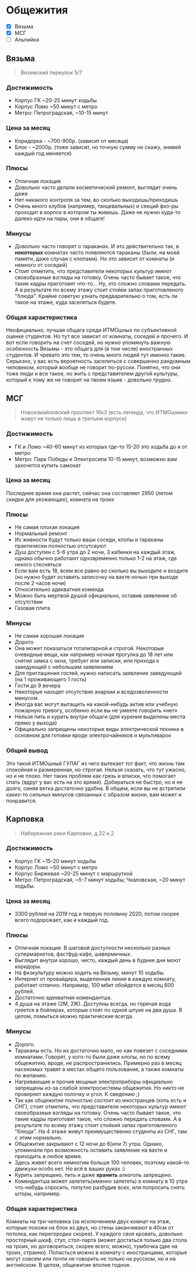 # Общежития

- [x] Вязьма
- [x] МСГ
- [ ] Альпийка

## Вязьма
> Вяземский переулок 5/7

### Достижимость
- Корпус ГК ~20-25 минут ходьбы
- Корпус Ломо ~50 минут с метро
- Метро: Петроградская, ~10-15 минут

### Цена за месяц
- Коридорка - ~700-900р. (зависит от месяца)
- Блок - ~2000р. (тоже зависит, но точную сумму не скажу, энивей каждый год меняется)

### Плюсы
+ Отличная локация
+ Довольно часто делали косметический ремонт, выглядит очень даже
+ Нет никакого контроля за тем, во сколько выходишь/приходишь
+ Очень много клубов (например, танцевальных) и секций физ-ры проходит в корпсе в котором ты живешь. Даже не нужно куда-то далеко идти на пары, они в общаге!

### Минусы
- Довольно часто говорят о тараканах. И это действительно так, в __некоторых__ комнатах часто появляются тараканы (были, на моей памяти, даже случаи с клопами). Но это зависит от комнаты (и немного от соседей)
- Стоит отметить, что представители некоторых культур имеют своеобразные взгляды на готовку. Очень часто бывает такое, что такие кадры приготовят что-то... Ну, это сложно словами передать. А в результате по всему этажу стоит стойки запах приготовленого "блюда". Крайне советую узнать предварительно о том, есть ли такое на этаже, куда заселяться будете.

### Общая характеристика

Неофициально, лучшая общага среди ИТМОшных по субъективной оценке студентов. Но тут все зависит от комнаты, соседей и прочего. И вот если говорить на счет соседей, но нужно упомянуть важную особенность Вязьмы - это общага для (в том числе) иностранных студентов. И чревато это тем, то очень много людей тут именно такие. Серьезно, у вас есть вероятность заселиться с совершенно рандомным человеком, который вообще не говорит по-русски. Понятно, что они тоже люди и все такое, но жить с представителем другой культуры, который к тому же не говорит на твоем языке - довольно трудно.

## МСГ
> Новоизмайловский проспект 16к3 (есть легенда, что ИТМОшники живут не только лишь в третьем корпусе)

### Достижимость
- ГК и Ломо ~40-60  минут из которых где-то 15-20 это ходьба до и от метро
- Метро: Парк Победы и Электросила 10-15 минут, возможно вам захочется купить самокат

### Цена за месяц
Последнее время она растет, сейчас она составляет 2950 (летом скидки для уезжающих), комната на троих

### Плюсы
+ Не самая плохая локация
+ Нормальный ремонт
+ Из живности будут только ваши соседи, клопы и тараканы практически полностью отсутсвуют
+ Душ доступен с 5-6 утра до 2 ночи, 3 кабинки на каждый этаж, однако обычно работают одновременно только 1-2 на этаж, где некого стесняться
+ Если вам есть 18, всем все равно во сколько вы выходите и входите (но нужно будет оставить записочку на вахте ночью при выходе после 2 часов ночи)
+ Относительно адекватная коменда
+ Можно быть мертвой душой официально, оставив заявление об отсутствии 
+ Газовая плита

### Минусы
- Не самая хорошая локация
- Дорого
- Она может показаться тоталитарной и строгой. Некоторые очевидные вещи, как например ночная прогулка до 18 лет или снятия замка с окна, требует или записки, или прихода к заведующей с небольшим заявлением
- Для приглашения гостей, нужно написать заявление заведующей (на 1 проживающего 1 гость) 
- Гости до 9 вечера
- Некоторые находят отсутствие анархии и вседозволенности минусом
- Иногда вас могут вытащить на какой-нибудь актив или учебную пожарную тревогу, особенно если вы не умеете говорить «нет»
- Нельзя пить и курить внутри общаги (для курения выделены места прямо у выхода)
- Официально запрещены некоторые виды электрической техники в основном для готовки вроде электрочайников и мультиварок 

### Общий вывод

Это такой ИТМОшный ГУЛАГ из чего вытекает тот факт, что жизнь там спокойная и размеренная, но строгая. Нельзя сказать, что тут ужасно, но и не плохо. Нет таких проблем как грязь и вписки, что помогает спать (вдруг у вас есть на это время). Добираться не быстро, но и не долго, синяя ветка достаточно удобна. В общем, если вы не встретили каких-то сильных минусов связанных с образом жизни, вам может и понравится.

## Карповка
> Набережная реки Карповки, д.22 к.2

### Достижимость
- Корпус ГК ~15-20 минут ходьбы
- Корпус Ломо ~50 минут с метро
- Корпус Биржевая ~20-25 минут с маршруткой
- Метро: Петроградская, ~5-7 минут ходьбы; Чкаловская, ~20 минут ходьбы.

### Цена за месяц
- 3300 рублей на 2019 год и первую половину 2020, потом скорее всего подорожает, как и каждый год.

### Плюсы
+ Отличная локация. В шаговой доступности несколько разных супермаркетов, фастфуд-кафе, шавермичных.
+ Выглядит внутри хорошо, чисто, каждый день в будние дни моют коридоры.
+ На физкультуру можно ходить на Вязьму, минут 10 ходьбы.
+ Интернет от провайдера, выделенная линия в каждую комнату, работает отлично. Например, 100 мбит обойдется в месяц 600 рублей.
+ Достаточно адекватная комендантша.
+ 4 душа на этаже (2М, 2Ж). Доступны всегда, но горячая вода греется в бойлерах, которые стоят по одной штуке на два душа. В целом, помыться можно практические всегда.

### Минусы
- Дорого.
- Тараканы есть. Но их достаточно мало, но как повезет с соседними комнатами. Говорят, у кого-то были даже клопы, но по всему общежитию, вроде, не распространились. Примерно раз в месяц насекомых травят в местах общего пользования, а также комнаты по желанию.
- Нагревающие и прочие мощные электроприборы официально запрещены из-за слабой электросистемы общежития. Но никто не проверяет каждую полочку и угол. К сведению ;)
- Так как общежитие полностью состоит из иностранцев (хоть есть и СНГ), стоит отметить, что представители некоторых культур имеют своеобразные взгляды на готовку. Очень часто бывает такое, что такие кадры приготовят такое, что сложно передать словами. А в результате по всему этажу стоит стойкий запах приготовленого "блюда". На 4 этаже живут преимущественно студенты из СНГ, там с этим нормально.
- Общежитие закрывают с 12 ночи до 6(или 7) утра. Однако, упоминали про возможность оставить заявление на вахте и приходить в любое время.
- Здесь живет всего немногим больше 100 человек, поэтому какой-то движухи особо нет. Но всё в ваших руках :)
- Курить запрещено, пить и даже __хранить__ алкоголь запрещено.
- Комендантша может залететь(именно залететь) в комнату в 10 утра что-нибудь спросить, попутно разбудив всех, или попросить снять шторы, например.

### Общая характеристика
Комнаты на три человека (за исключением двух комнат на этаж, которые похожи на блок из двух, но стены заканчивают в 40см от потолка, как перегородки скорее). У каждого своя кровать, довольно просторный шкаф, стул, стол-парта (может достаться только два стола на троих, но договориться, скорее всего, можно), тумбочка (две на троих, странно). 
Попасться можно в комнату с иностранцами, которые могут совсем или почти не говорить не только на русском, но и на английском.
В целом, общежитие вполне годное.

